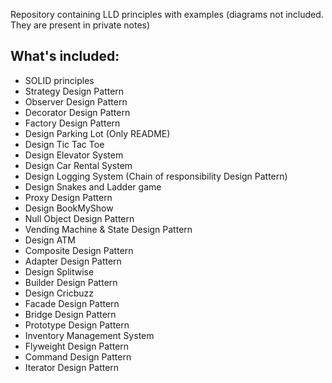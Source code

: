Repository containing LLD principles with examples (diagrams not included. They are present in private notes)

## What's included:
- SOLID principles
- Strategy Design Pattern
- Observer Design Pattern
- Decorator Design Pattern
- Factory Design Pattern
- Design Parking Lot (Only README)
- Design Tic Tac Toe
- Design Elevator System
- Design Car Rental System
- Design Logging System (Chain of responsibility Design Pattern)
- Design Snakes and Ladder game
- Proxy Design Pattern
- Design BookMyShow
- Null Object Design Pattern
- Vending Machine & State Design Pattern
- Design ATM
- Composite Design Pattern
- Adapter Design Pattern
- Design Splitwise
- Builder Design Pattern
- Design Cricbuzz
- Facade Design Pattern
- Bridge Design Pattern
- Prototype Design Pattern
- Inventory Management System
- Flyweight Design Pattern
- Command Design Pattern
- Iterator Design Pattern
